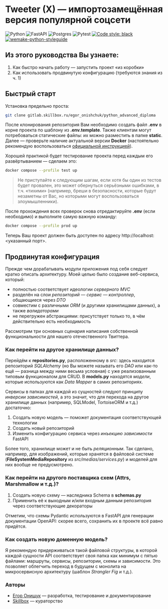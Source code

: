 # Tweeter (X) — импортозамещённая версия популярной соцсети

![Python](https://img.shields.io/badge/python-3670A0?style=for-the-badge&logo=python&logoColor=ffdd54)
![FastAPI](https://img.shields.io/badge/FastAPI-005571?style=for-the-badge&logo=fastapi)
![Postgres](https://img.shields.io/badge/postgres-%23316192.svg?style=for-the-badge&logo=postgresql&logoColor=white)
![Pytest](https://img.shields.io/badge/pytest-%23ffffff.svg?style=for-the-badge&logo=pytest&logoColor=2f9fe3)
[![Code style: black](https://img.shields.io/badge/code%20style-black-000000.svg)](https://github.com/psf/black)
[![wemake-python-styleguide](https://img.shields.io/badge/style-wemake-000000.svg)](https://github.com/wemake-services/wemake-python-styleguide)

## Из этого руководства Вы узнаете:

1. Как быстро начать работу — запустить проект «из коробки»
2. Как использовать продвинутую конфигурацию (требуются знания из ч. 1)

## Быстрый старт

Установка предельно проста:

```bash
git clone gitlab.skillbox.ru/egor_onishchuk/python_advanced_diploma
```

После клонирования репозитория Вам необходимо создать файл **.env** в корне проекта по шаблону из **.env.template**. 
Также клиентам могут потребоваться статические файлы: их можно разместить в папке **static**.
Далее — проверьте наличие актуальной версии **Docker** (настоятельно рекомендую воспользоваться 
[официальной инструкцией](https://docs.docker.com/engine/install/ "Документация Docker")). 

Хорошей практикой будет тестирование проекта перед каждым его развёртыванием — сделаем это:

```bash
docker compose --profile test up
```

> Не приступайте к следующим шагам, если хотя бы один из тестов будет провален, это может обернуться серьёзными 
> ошибками, в т.ч. «тихими» (например, бреши в безопасности, которые будут незаметны от Вас, но которыми могут 
> воспользоваться злоумышленники).

После прохождения всех проверок снова отредактируйте **.env** (если необходимо) и выполните самую важную команду:

```bash
docker compose --profile prod up
```

Теперь Ваш проект должен быть доступен по адресу http://localhost:<указанный порт>.

## Продвинутая конфигурация

Прежде чем дорабатывать модули приложения под себя следует кратко описать архитектуру. Моей целью было 
создание веб-сервиса, который:

* полностью соответствует идеологии _серверного MVC_
* разделён на слои _репозиторий — сервис — контроллер_, общающиеся через _DTO_
* совместим с различными _ORM_ (и другими хранилищами данных), а также _валидаторами_
* не перегружен абстракциями: присутствует только то, в чём действительно есть необходимость

Рассмотрим три основных сценария написания собственной функциональности для нашего отечественного Твиттера.

### Как перейти на другое хранилище данных?

Перейдём к **repositories.py**, расположенному в _src_: здесь находится репозиторий _SQLAlchemy_ (но Вы можете 
называть его _DAO_ или как-то ещё — разница между ними весьма условная) с уже реализованным типовым функционалом для
CRUD. В **models.py** находятся _модели_, которые используются как _Data Mapper_ в самих репозиториях.

Сервисы в папках для каждой из сущностей следуют принципу _инверсии зависимостей_, а это значит, что для перехода на 
другое хранилище данных (например, SQLModel, TortoiseORM и т.д.) достаточно:

1. Создать новую модель — поможет документация соответствующей технологии
2. Создать новый репозиторий
3. Изменить конфигурацию сервиса через _инъекцию зависимости_ FastAPI

Более того, хранилище может и не быть _реляционным_. Так сделано, например, для изображений, которые хранятся в 
файловой системе (**FileSystemMediaRepository** из _src/medias/services.py_) и моделей для них вообще не предусмотрено.

### Как перейти на другого поставщика схем (Attrs, Marshmallow и т.д.)?

1. Создать новую схему — наследника Schema в **schemas.py**
2. Применить её к выходным и/или входным данным репозитория через соответствующие декораторы

Отметим, что схемы Pydantic используются в FastAPI для генерации документации OpenAPI: скорее всего, сохранить их в 
проекте всё равно придётся.

### Как создать новую доменную модель?

Я рекомендую придерживаться такой файловой структуры, в которой каждой сущности API соответствует своя папка как минимум
с пятью файлами: маршруты, сервисы, репозитории, схемы и зависимости. Это позволяет облегчить переход в будущем с
монолита на микросервисную архитектуру (шаблон _Strangler Fig_ и т.д.).

### Авторы

* [Егор Онищук](https://gitlab.skillbox.ru/egor_onishchuk "Профиль в GitLab") — разработка, тестирование и
  документирование
* [Skillbox](https://skillbox.ru/ "Платформа") — кураторство
